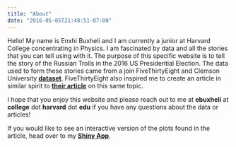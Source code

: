 ```yaml
---
title: "About"
date: "2016-05-05T21:48:51-07:00"
---
```


Hello! My name is Enxhi Buxheli and I am currently a junior at Harvard College concentrating in Physics. I am fascinated by data and all the stories that you can tell using with it. The purpose of this specific website is to tell the story of the Russian Trolls in the 2016 US Presidential Election. The data used to form these stories came from a join FiveThirtyEight and Clemson University [**dataset**](https://github.com/fivethirtyeight/russian-troll-tweets/). FiveThirtyEight also inspired me to create an article in similar spirit to [**their article**](https://fivethirtyeight.com/features/why-were-sharing-3-million-russian-troll-tweets/) on this same topic.

I hope that you enjoy this website and please reach out to me at **ebuxheli** at **college** dot **harvard** dot **edu** if you have any questions about the data or articles!

If you would like to see an interactive version of the plots found in the article, head over to my [**Shiny App**](https://ebuxheli.shinyapps.io/russian_trolls/).